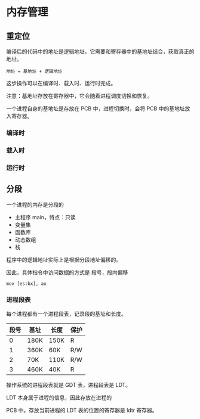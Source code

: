 # 内存管理

## 重定位

编译后的代码中的地址是逻辑地址，它需要和寄存器中的基地址结合，获取真正的地址。

```
地址 = 基地址 + 逻辑地址
```

这步操作可以在编译时、载入时、运行时完成。

注意：基地址存放在寄存器中，它会随着进程调度切换和恢复。

一个进程自身的基地址是存放在 PCB 中，进程切换时，会将 PCB 中的基地址放入寄存器。

### 编译时

### 载入时

### 运行时

## 分段

一个进程的内存是分段的

* 主程序 main，特点：只读
* 变量集
* 函数库
* 动态数组
* 栈

程序中的逻辑地址实际上是根据分段地址偏移的。

因此，具体指令中访问数据的方式是 段号，段内偏移

```assembly
mov [es:bx], ax
```



### 进程段表

每个进程都有一个进程段表，记录段的基址和长度。

| 段号 | 基址 | 长度 | 保护 |
| ---- | ---- | ---- | ---- |
| 0    | 180K | 150K | R    |
| 1    | 360K | 60K  | R/W  |
| 2    | 70K  | 110K | R/W  |
| 3    | 460K | 40K  | R    |

操作系统的进程段表就是 GDT 表，进程段表是 LDT。

LDT 本身属于进程的信息，因此存放在进程的

 PCB 中。存放当前进程的 LDT 表的位置的寄存器是 ldtr 寄存器。